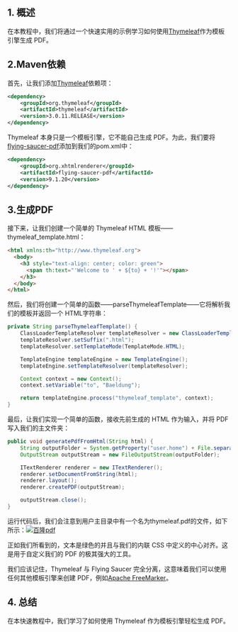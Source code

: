 ## 1. 概述

在本教程中，我们将通过一个快速实用的示例学习如何使用[Thymeleaf](https://www.baeldung.com/thymeleaf-in-spring-mvc)作为模板引擎生成 PDF。

## 2.Maven依赖

首先，让我们添加[Thymeleaf](https://search.maven.org/artifact/org.thymeleaf/thymeleaf)依赖项：

```xml
<dependency>
    <groupId>org.thymeleaf</groupId>
    <artifactId>thymeleaf</artifactId>
    <version>3.0.11.RELEASE</version>
</dependency>
```

Thymeleaf 本身只是一个模板引擎，它不能自己生成 PDF。为此，我们要将[flying-saucer-pdf](https://search.maven.org/artifact/org.xhtmlrenderer/flying-saucer-pdf)添加到我们的pom.xml中：

```xml
<dependency>
    <groupId>org.xhtmlrenderer</groupId>
    <artifactId>flying-saucer-pdf</artifactId>
    <version>9.1.20</version>
</dependency>
```

## 3.生成PDF

接下来，让我们创建一个简单的 Thymeleaf HTML 模板——thymeleaf_template.html：

```html
<html xmlns:th="http://www.thymeleaf.org">
  <body>
    <h3 style="text-align: center; color: green">
      <span th:text="'Welcome to ' + ${to} + '!'"></span>
    </h3>
  </body>
</html>
```

然后，我们将创建一个简单的函数——parseThymeleafTemplate——它将解析我们的模板并返回一个 HTML字符串：

```java
private String parseThymeleafTemplate() {
    ClassLoaderTemplateResolver templateResolver = new ClassLoaderTemplateResolver();
    templateResolver.setSuffix(".html");
    templateResolver.setTemplateMode(TemplateMode.HTML);

    TemplateEngine templateEngine = new TemplateEngine();
    templateEngine.setTemplateResolver(templateResolver);

    Context context = new Context();
    context.setVariable("to", "Baeldung");

    return templateEngine.process("thymeleaf_template", context);
}
```

最后，让我们实现一个简单的函数，接收先前生成的 HTML 作为输入，并将 PDF 写入我们的主文件夹：

```java
public void generatePdfFromHtml(String html) {
    String outputFolder = System.getProperty("user.home") + File.separator + "thymeleaf.pdf";
    OutputStream outputStream = new FileOutputStream(outputFolder);

    ITextRenderer renderer = new ITextRenderer();
    renderer.setDocumentFromString(html);
    renderer.layout();
    renderer.createPDF(outputStream);

    outputStream.close();
}
```

运行代码后，我们会注意到用户主目录中有一个名为thymeleaf.pdf的文件，如下所示：[![百隆pdf](https://www.baeldung.com/wp-content/uploads/2020/05/baeldung_pdf.png)](https://www.baeldung.com/wp-content/uploads/2020/05/baeldung_pdf.png)

正如我们所看到的，文本是绿色的并且与我们的内联 CSS 中定义的中心对齐。这是用于自定义我们的 PDF 的极其强大的工具。

我们应该记住，Thymeleaf 与 Flying Saucer 完全分离，这意味着我们可以使用任何其他模板引擎来创建 PDF，例如[Apache FreeMarker](https://www.baeldung.com/freemarker-operations)。

## 4. 总结

在本快速教程中，我们学习了如何使用 Thymeleaf 作为模板引擎轻松生成 PDF。